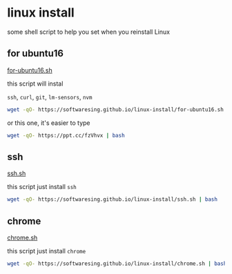 # linux install
some shell script to help you set when you reinstall Linux


## for ubuntu16
[for-ubuntu16.sh](/for-ubuntu16.sh)

this script will instal

`ssh`, `curl`, `git`, `lm-sensors`, `nvm`

```sh
wget -qO- https://softwaresing.github.io/linux-install/for-ubuntu16.sh | bash
```

or this one, it's easier to type
```sh
wget -qO- https://ppt.cc/fzVhvx | bash
```


## ssh
[ssh.sh](/ssh.sh)

this script just install `ssh`

```sh
wget -qO- https://softwaresing.github.io/linux-install/ssh.sh | bash
```


## chrome
[chrome.sh](/chrome.sh)

this script just install `chrome`

```sh
wget -qO- https://softwaresing.github.io/linux-install/chrome.sh | bash
```
